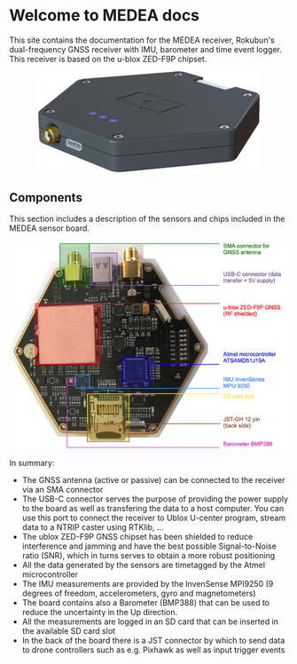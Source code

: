 # Welcome to MEDEA docs

This site contains the documentation for the MEDEA receiver, Rokubun's
dual-frequency GNSS receiver with IMU, barometer and time event logger.
This receiver is based on the u-blox ZED-F9P chipset.

<div style="text-align: center;"><img src="images/medea_3d.png" style="width: 400px;"></div>

<script src="javascripts/stl_viewer.min.js"></script>
<div id="stl_cont" style="width: 800px></div>
<script>
	var stl_viewer=new StlViewer(document.getElementById("stl_cont"), 
                                {   zoom: 100,
                                    models: [ {id:0, filename:"/images/medea_3d.stl", color:"#cccccc", x: 0, y: 0, z: 0} ] 
                                });

</script>

## Components

This section includes a description of the sensors and chips included in 
the MEDEA sensor board. 

![MEDEA sensor board breakout](images/MedeaBreakout.png "MEDEA Sensor board breakout")

In summary:

- The GNSS antenna (active or passive) can be connected to the receiver via
  an SMA connector
- The USB-C connector serves the purpose of providing the power supply to the
  board as well as transfering the data to a host computer. You can use this
  port to connect the receiver to Ublox U-center program, stream data to 
  a NTRIP caster using RTKlib, ...
- The ublox ZED-F9P GNSS chipset has been shielded to reduce interference and
  jamming and have the best possible Signal-to-Noise ratio (SNR), which in 
  turns serves to obtain a more robust positioning
- All the data generated by the sensors are timetagged by the Atmel microcontroller
- The IMU measurements are provided by the InvenSense MPI9250 (9 degrees of 
  freedom, accelerometers, gyro and magnetometers)
- The board contains also a Barometer (BMP388) that can be used to reduce 
  the uncertainty in the Up direction.
- All the measurements are logged in an SD card that can be inserted in the
  available SD card slot
- In the back of the board there is a JST connector by which to send data
  to drone controllers such as e.g. Pixhawk as well as input trigger events


